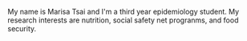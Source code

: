 My name is Marisa Tsai and I'm a third year epidemiology student. My research 
interests are nutrition, social safety net progranms, and food security.
